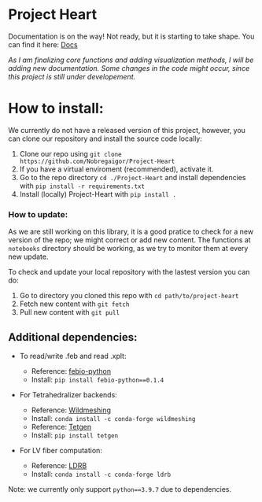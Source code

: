 # Project Heart

Documentation is on the way! Not ready, but it is starting to take shape. You can find it here: [Docs](https://nobregaigor.github.io/Project-Heart/)

_As I am finalizing core functions and adding visualization methods, I will be adding new documentation. Some changes in the code might occur, since this project is still under developement._

# How to install:

We currently do not have a released version of this project, however, you can clone our repository and install the source code locally:

1. Clone our repo using `git clone https://github.com/Nobregaigor/Project-Heart`
2. If you have a virtual enviroment (recommended), activate it.
3. Go to the repo directory `cd ./Project-Heart` and install dependencies with `pip install -r requirements.txt`
4. Install (locally) Project-Heart with `pip install .`

### How to update:

As we are still working on this library, it is a good pratice to check for a new version of the repo; we might correct or add new content. The functions at `notebooks` directory should be working, as we try to monitor them at every new update.

To check and update your local repository with the lastest version you can do:

1. Go to directory you cloned this repo with `cd path/to/project-heart`
2. Fetch new content with `git fetch`
3. Pull new content with `git pull`


## Additional dependencies:

- To read/write .feb and read .xplt:

  - Reference: [febio-python](https://github.com/Nobregaigor/febio-python)
  - Install: `pip install febio-python==0.1.4`

- For Tetrahedralizer backends:

  - Reference: [Wildmeshing](https://wildmeshing.github.io/python/)
  - Install: `conda install -c conda-forge wildmeshing`
  - Reference: [Tetgen](https://tetgen.pyvista.org/)
  - Install: `pip install tetgen`

- For LV fiber computation:
  - Reference: [LDRB](https://github.com/finsberg/ldrb/)
  - Install: `conda install -c conda-forge ldrb`

Note: we currently only support `python==3.9.7` due to dependencies.
